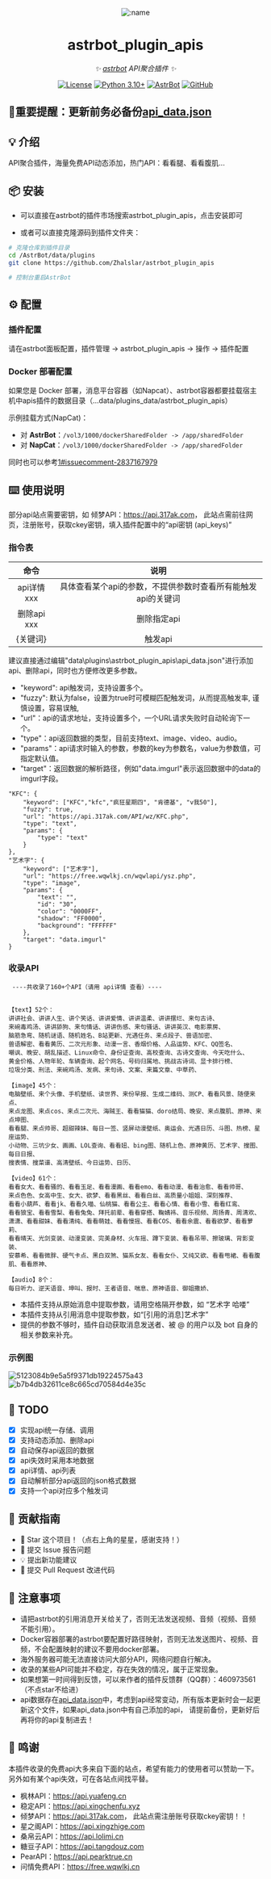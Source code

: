 <div align="center">

![:name](https://count.getloli.com/@astrbot_plugin_apis?name=astrbot_plugin_apis&theme=minecraft&padding=6&offset=0&align=top&scale=1&pixelated=1&darkmode=auto)

# astrbot_plugin_apis

_✨ [astrbot](https://github.com/Soulter/AstrBot) API聚合插件 ✨_

[![License](https://img.shields.io/badge/License-MIT-green.svg)](https://opensource.org/licenses/MIT)
[![Python 3.10+](https://img.shields.io/badge/Python-3.10%2B-blue.svg)](https://www.python.org/)
[![AstrBot](https://img.shields.io/badge/AstrBot-3.4%2B-orange.svg)](https://github.com/Soulter/AstrBot)
[![GitHub](https://img.shields.io/badge/作者-Zhalslar-blue)](https://github.com/Zhalslar)

</div>

## 📌重要提醒：更新前务必备份[api_data.json](https://github.com/Zhalslar/astrbot_plugin_apis/blob/main/api_data.json)

## 💡 介绍

API聚合插件，海量免费API动态添加，热门API：看看腿、看看腹肌...

## 📦 安装

- 可以直接在astrbot的插件市场搜索astrbot_plugin_apis，点击安装即可  

- 或者可以直接克隆源码到插件文件夹：

```bash
# 克隆仓库到插件目录
cd /AstrBot/data/plugins
git clone https://github.com/Zhalslar/astrbot_plugin_apis

# 控制台重启AstrBot
```

## ⚙️ 配置

### 插件配置

请在astrbot面板配置，插件管理 -> astrbot_plugin_apis -> 操作 -> 插件配置

### Docker 部署配置

如果您是 Docker 部署，消息平台容器（如Napcat）、astrbot容器都要挂载宿主机中apis插件的数据目录（...data/plugins_data/astrbot_plugin_apis）

示例挂载方式(NapCat)：

- 对 **AstrBot**：`/vol3/1000/dockerSharedFolder -> /app/sharedFolder`
- 对 **NapCat**：`/vol3/1000/dockerSharedFolder -> /app/sharedFolder`

同时也可以参考[1#issuecomment-2837167979](https://github.com/Zhalslar/astrbot_plugin_apis/issues/1#issuecomment-2837167979)

## ⌨️ 使用说明

部分api站点需要密钥，如 倾梦API：<https://api.317ak.com>， 此站点需前往网页，注册账号，获取ckey密钥，填入插件配置中的“api密钥 (api_keys)”

### 指令表

|     命令      |        说明        |
|:-------------:|:--------------------------:|
| api详情 xxx  | 具体查看某个api的参数，不提供参数时查看所有能触发api的关键词 |
| 删除api xxx  | 删除指定api        |
|   {关键词}     |   触发api      |

建议直接通过编辑"data\plugins\astrbot_plugin_apis\api_data.json"进行添加api、删除api，同时也方便修改更多参数。

- "keyword": api触发词，支持设置多个。
- "fuzzy": 默认为false，设置为true时可模糊匹配触发词，从而提高触发率, 谨慎设置，容易误触,
- "url"：api的请求地址，支持设置多个，一个URL请求失败时自动轮询下一个。
- "type"：api返回数据的类型，目前支持text、image、video、audio。
- "params"：api请求时输入的参数，参数的key为参数名，value为参数值，可指定默认值。
- "target"：返回数据的解析路径，例如"data.imgurl"表示返回数据中的data的imgurl字段。

```plaintext
"KFC": {
    "keyword": ["KFC","kfc","疯狂星期四", "肯德基", "v我50"],
    "fuzzy": true,
    "url": "https://api.317ak.com/API/wz/KFC.php",
    "type": "text",
    "params": {
        "type": "text"
    }
},
"艺术字": {
    "keyword": ["艺术字"],
    "url": "https://free.wqwlkj.cn/wqwlapi/ysz.php",
    "type": "image",
    "params": {
        "text": "",
        "id": "30",
        "color": "0000FF",
        "shadow": "FF0000",
        "background": "FFFFFF"
    },
    "target": "data.imgurl"
}
```

### 收录API

```plaintext
 ----共收录了160+个API（请用 api详情 查看）----


【text】52个：
讲讲社会、讲讲人生、讲个笑话、讲讲爱情、讲讲温柔、讲讲摆烂、来句古诗、
来碗毒鸡汤、讲讲舔狗、来句情话、讲讲伤感、来句骚话、讲讲英汉、电影票房、
脑筋急弯、随机谜语、随机姓名、B站更新、光遇任务、来点段子、兽语加密、
兽语解密、看看黄历、二次元形象、动漫一言、香烟价格、人品运势、KFC、QQ签名、
嘲讽、晚安、胡乱描述、Linux命令、身份证查询、高校查询、古诗文查询、今天吃什么、
黄金价格、人物年轮、车辆查询、起个网名、号码归属地、挑战古诗词、显卡排行榜、
垃圾分类、刑法、来碗鸡汤、发病、来句诗、文案、来篇文章、中草药、

【image】45个：
电脑壁纸、来个头像、手机壁纸、读世界、来份早报、生成二维码、测CP、看看风景、随便来点、
来点龙图、来点cos、来点二次元、海贼王、看看猫猫、doro结局、晚安、来点腹肌、原神、来点坤图、
看看腿、来点帅哥、超甜辣妹、每日一签、竖屏动漫壁纸、奥运会、光遇日历、斗图、热榜、星座运势、
小动物、三坑少女、画画、LOL查询、看看妞、bing图、随机上色、原神黄历、艺术字、搜图、每日日报、
搜表情、搜菜谱、高清壁纸、今日运势、日历、

【video】61个：
看看女大、看看骚的、看看玉足、看看漫画、看看emo、看看动漫、看看治愈、看看帅哥、
来点色色、女高中生、女大、欲梦、看看黑丝、看看白丝、高质量小姐姐、深刻推荐、
看看小葫芦、看看jk、看看久喵、仙桃猫、看看公主、看看心情、看看小雪、看看红鸾、
看看狼宝、看看雪梨、看看兔兔、拜托前辈、看看穿搭、鞠婧祎、音乐视频、周扬青、周清欢、
潇潇、看看甜妹、看看清纯、看看萌娃、看看慢摇、看看COS、看看余震、看看欲梦、看看萝莉、
看看晴天、光剑变装、动漫变装、完美身材、火车摇、蹲下变装、看看吊带、擦玻璃、背影变装、
安慕希、看看微胖、硬气卡点、黑白双煞、猫系女友、看看女仆、又纯又欲、看看甩裙、看看腹肌、看看原神、

【audio】8个：
每日听力、逆天语音、坤叫、报时、王者语音、喘息、原神语音、御姐撒娇、 

```

- 本插件支持从原始消息中提取参数，请用空格隔开参数，如 “艺术字 哈喽”
- 本插件支持从引用消息中提取参数，如“[引用的消息]艺术字”
- 提供的参数不够时，插件自动获取消息发送者、被 @ 的用户以及 bot 自身的相关参数来补充。

### 示例图

![5123084b9e5a5f9371db19224575a43](https://github.com/user-attachments/assets/73c38cc2-49b8-4d67-b48e-77cd28b1fd81)
![b7b4db32611ce8c665cd70584d4e35c](https://github.com/user-attachments/assets/37087717-1ef3-46aa-b012-96efb7e780d4)

## 📌 TODO

- [x] 实现api统一存储、调用
- [x] 支持动态添加、删除api
- [x] 自动保存api返回的数据
- [x] api失效时采用本地数据
- [x] api详情、api列表
- [x] 自动解析部分api返回的json格式数据
- [x] 支持一个api对应多个触发词

## 👥 贡献指南

- 🌟 Star 这个项目！（点右上角的星星，感谢支持！）
- 🐛 提交 Issue 报告问题
- 💡 提出新功能建议
- 🔧 提交 Pull Request 改进代码

## 📌 注意事项

- 请把astrbot的引用消息开关给关了，否则无法发送视频、音频（视频、音频不能引用）。
- Docker容器部署的astrbot要配置好路径映射，否则无法发送图片、视频、音频，不会配置映射的建议不要用docker部署。
- 海外服务器可能无法直接访问大部分API，网络问题自行解决。
- 收录的某些API可能并不稳定，存在失效的情况，属于正常现象。
- 如果想第一时间得到反馈，可以来作者的插件反馈群（QQ群）：460973561（不点star不给进）
- api数据存在[api_data.json](https://github.com/Zhalslar/astrbot_plugin_apis/blob/main/api_data.json)中，考虑到api经常变动，所有版本更新时会一起更新这个文件，如果api_data.json中有自己添加的api， 请提前备份，更新好后再将你的api复制进去！

## 🤝 鸣谢

本插件收录的免费api大多来自下面的站点，希望有能力的使用者可以赞助一下。另外如有某个api失效，可在各站点间找平替。

- 枫林API：<https://api.yuafeng.cn>
- 稳定API：<https://api.xingchenfu.xyz>
- 倾梦API：<https://api.317ak.com>， 此站点需注册账号获取ckey密钥！！
- 星之阁API：<https://api.xingzhige.com>
- 桑帛云API：<https://api.lolimi.cn>
- 糖豆子API：<https://api.tangdouz.com>
- PearAPI：<https://api.pearktrue.cn>
- 问情免费API：<https://free.wqwlkj.cn>
